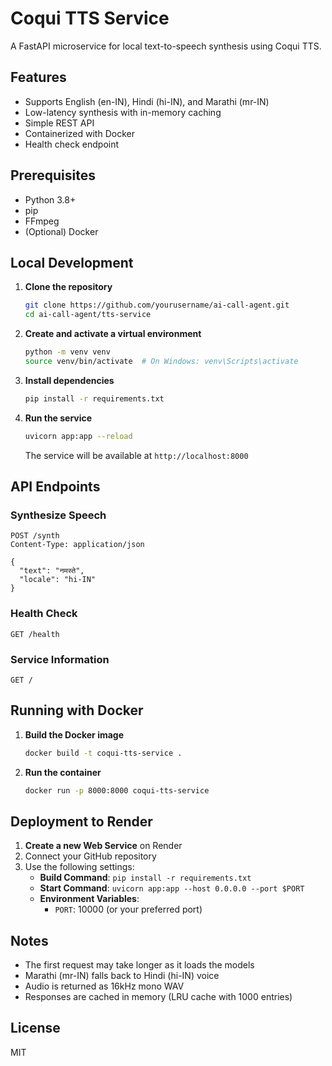 # Coqui TTS Service

A FastAPI microservice for local text-to-speech synthesis using Coqui TTS.

## Features

- Supports English (en-IN), Hindi (hi-IN), and Marathi (mr-IN)
- Low-latency synthesis with in-memory caching
- Simple REST API
- Containerized with Docker
- Health check endpoint

## Prerequisites

- Python 3.8+
- pip
- FFmpeg
- (Optional) Docker

## Local Development

1. **Clone the repository**
   ```bash
   git clone https://github.com/yourusername/ai-call-agent.git
   cd ai-call-agent/tts-service
   ```

2. **Create and activate a virtual environment**
   ```bash
   python -m venv venv
   source venv/bin/activate  # On Windows: venv\Scripts\activate
   ```

3. **Install dependencies**
   ```bash
   pip install -r requirements.txt
   ```

4. **Run the service**
   ```bash
   uvicorn app:app --reload
   ```

   The service will be available at `http://localhost:8000`

## API Endpoints

### Synthesize Speech

```http
POST /synth
Content-Type: application/json

{
  "text": "नमस्ते",
  "locale": "hi-IN"
}
```

### Health Check

```http
GET /health
```

### Service Information

```http
GET /
```

## Running with Docker

1. **Build the Docker image**
   ```bash
   docker build -t coqui-tts-service .
   ```

2. **Run the container**
   ```bash
   docker run -p 8000:8000 coqui-tts-service
   ```

## Deployment to Render

1. **Create a new Web Service** on Render
2. Connect your GitHub repository
3. Use the following settings:
   - **Build Command**: `pip install -r requirements.txt`
   - **Start Command**: `uvicorn app:app --host 0.0.0.0 --port $PORT`
   - **Environment Variables**:
     - `PORT`: 10000 (or your preferred port)

## Notes

- The first request may take longer as it loads the models
- Marathi (mr-IN) falls back to Hindi (hi-IN) voice
- Audio is returned as 16kHz mono WAV
- Responses are cached in memory (LRU cache with 1000 entries)

## License

MIT
